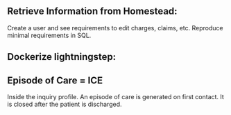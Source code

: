 
## Retrieve Information from Homestead:

Create a user and see requirements to edit charges, claims, etc.
Reproduce minimal requirements in SQL.

## Dockerize lightningstep:


## Episode of Care = ICE

Inside the inquiry profile.
An episode of care is generated on first contact. It is closed after the patient is discharged.
